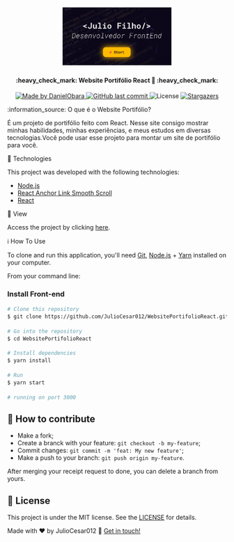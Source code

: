 <h1 align="center">
    <img alt="WebsitePortifólio" title="#Website Portifólio" src=".github/logo_websiteportifolio.png" width="250px" />
</h1>

<h4 align="center"> 
	:heavy_check_mark: Website Portifólio React 🚀 :heavy_check_mark:
</h4>
<p align="center">	
	
  <a href="https://www.linkedin.com/in/danielobara/">
    <img alt="Made by DanielObara" src="https://img.shields.io/badge/made%20by-JulioCesar012-%2304D361">
  </a>
  
  <a href="https://github.com/DanielObara/NLW-3.0/commits/master">
    <img alt="GitHub last commit" src="https://img.shields.io/github/last-commit/JulioCesar012/WebsitePortifolioReact">
  </a>

  <img alt="License" src="https://img.shields.io/badge/license-MIT-brightgreen">
   <a href="https://github.com/JulioCesar012/WebsitePortifolioReact/stargazers">
    <img alt="Stargazers" src="https://img.shields.io/github/stars/JulioCesar012/WebsitePortifolioReact?style=social">
  </a>
</p>
<p align="center">
</p>
:information_source: O que é o Website Portifólio?

É um projeto de portifólio feito com React. Nesse site consigo mostrar minhas habilidades, minhas experiências, e meus estudos em diversas tecnologias.Você pode usar esse projeto para montar um site de portifólio para você.

:rocket: Technologies

This project was developed with the following technologies:

- [Node.js][nodejs]
- [React Anchor Link Smooth Scroll][reactanchor]
- [React][reactjs]

🔖 View

Access the project by clicking [here](https://juliofilho.me/).

:information_source: How To Use

To clone and run this application, you'll need [Git](https://git-scm.com), [Node.js][nodejs] + [Yarn][yarn] installed on your computer.

From your command line:

### Install Front-end

```bash
# Clone this repository
$ git clone https://github.com/JulioCesar012/WebsitePortifolioReact.git

# Go into the repository
$ cd WebsitePortifolioReact

# Install dependencies
$ yarn install

# Run
$ yarn start

# running on port 3000
```

## 🤔 How to contribute

-  Make a fork;
-  Create a branck with your feature: `git checkout -b my-feature`;
-  Commit changes: `git commit -m 'feat: My new feature'`;
-  Make a push to your branch: `git push origin my-feature`.

After merging your receipt request to done, you can delete a branch from yours.

## :memo: License

This project is under the MIT license. See the [LICENSE](https://github.com/JulioCesar012/WebsitePortifolioReact/blob/master/LICENCE) for details.

Made with ♥ by JulioCesar012 :wave: [Get in touch!](https://www.linkedin.com/in/julio-cesar-filho-759653171/)

[nodejs]: https://nodejs.org/
[reactanchor]: https://www.npmjs.com/package/react-anchor-link-smooth-scroll/
[reactjs]: https://reactjs.org
[yarn]: https://yarnpkg.com/
